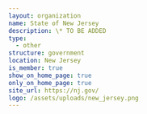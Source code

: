 ```yaml
---
layout: organization
name: State of New Jersey
description: \* TO BE ADDED
type:
  - other
structure: government
location: New Jersey
is_member: true
show_on_home_page: true
only_on_home_page: true
site_url: https://nj.gov/
logo: /assets/uploads/new_jersey.png
---
```

